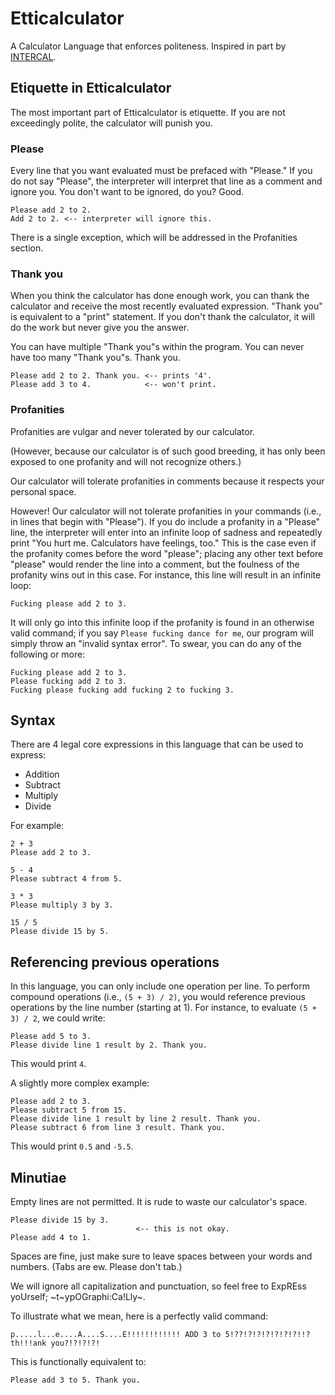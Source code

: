 # Etticalculator

A Calculator Language that enforces politeness. Inspired in part by [INTERCAL](https://en.wikipedia.org/wiki/INTERCAL).

## Etiquette in Etticalculator
The most important part of Etticalculator is etiquette. If you are not exceedingly polite, the calculator will punish you.

### Please
Every line that you want evaluated must be prefaced with "Please." If you do not say "Please", the interpreter will interpret that line as a comment and ignore you. You don't want to be ignored, do you? Good.

```
Please add 2 to 2.
Add 2 to 2. <-- interpreter will ignore this.
```
There is a single exception, which will be addressed in the Profanities section.

### Thank you
When you think the calculator has done enough work, you can thank the calculator and receive the most recently evaluated expression. "Thank you" is equivalent to a "print" statement. If you don't thank the calculator, it will do the work but never give you the answer.

You can have multiple "Thank you"s within the program. You can never have too many "Thank you"s. Thank you.

```
Please add 2 to 2. Thank you. <-- prints '4'.
Please add 3 to 4.            <-- won't print.
```

### Profanities
Profanities are vulgar and never tolerated by our calculator.

(However, because our calculator is of such good breeding, it has only been exposed to one profanity and will not recognize others.)

Our calculator will tolerate profanities in comments because it respects your personal space.

However! Our calculator will not tolerate profanities in your commands (i.e., in lines that begin with "Please"). If you do include a profanity in a "Please" line, the interpreter will enter into an infinite loop of sadness and repeatedly print "You hurt me. Calculators have feelings, too." This is the case even if the profanity comes before the word "please"; placing any other text before "please" would render the line into a comment, but the foulness of the profanity wins out in this case. For instance, this line will result in an infinite loop:

```
Fucking please add 2 to 3.
```

It will only go into this infinite loop if the profanity is found in an otherwise valid command; if you say `Please fucking dance for me`, our program will simply throw an "invalid syntax error". To swear, you can do any of the following or more:

```
Fucking please add 2 to 3.
Please fucking add 2 to 3.
Fucking please fucking add fucking 2 to fucking 3.
```

## Syntax

There are 4 legal core expressions in this language that can be used to express:
- Addition
- Subtract
- Multiply
- Divide

For example:
```
2 + 3
Please add 2 to 3.

5 - 4
Please subtract 4 from 5.

3 * 3
Please multiply 3 by 3.

15 / 5
Please divide 15 by 5.
```

## Referencing previous operations

In this language, you can only include one operation per line. To perform compound operations (i.e., `(5 + 3) / 2)`, you would reference previous operations by the line number (starting at 1). For instance, to evaluate `(5 + 3) / 2`, we could write:

```
Please add 5 to 3.
Please divide line 1 result by 2. Thank you.
```
This would print `4`.

A slightly more complex example:
```
Please add 2 to 3.
Please subtract 5 from 15.
Please divide line 1 result by line 2 result. Thank you.
Please subtract 6 from line 3 result. Thank you.
```

This would print `0.5` and `-5.5`.

## Minutiae

Empty lines are not permitted. It is rude to waste our calculator's space.

```
Please divide 15 by 3.
                            <-- this is not okay.
Please add 4 to 1.
```

Spaces are fine, just make sure to leave spaces between your words and numbers. (Tabs are ew. Please don't tab.)

We will ignore all capitalization and punctuation, so feel free to ExpREss yoUrself; ~t~ypOGraphi:Ca!Lly~.

To illustrate what we mean, here is a perfectly valid command:

```
p.....l...e....A....S....E!!!!!!!!!!!! ADD 3 to 5!??!?!?!?!?!?!?!!? th!!!ank you?!?!?!?!
```

This is functionally equivalent to:

```
Please add 3 to 5. Thank you.
```

